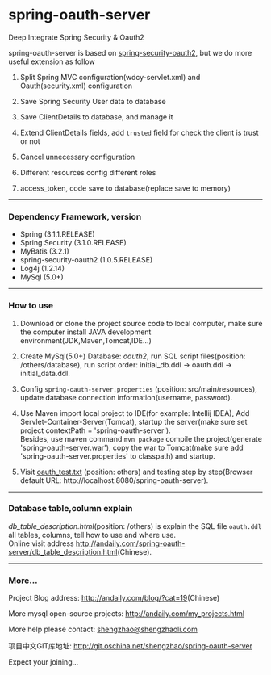 # spring-oauth-server
Deep Integrate Spring Security &amp; Oauth2

<p>
    spring-oauth-server is based on
    <a href="https://github.com/spring-projects/spring-security-oauth/tree/master/spring-security-oauth2">spring-security-oauth2</a>,
    but we do more useful extension as follow
</p>
<ol>
    <li><p>Split Spring MVC configuration(wdcy-servlet.xml) and Oauth(security.xml) configuration</p></li>
    <li><p>Save Spring Security User data to database</p></li>
    <li><p>Save ClientDetails to database, and manage it</p></li>
    <li><p>Extend ClientDetails fields, add <code>trusted</code> field for check the client is trust or not</p></li>
    <li><p>Cancel unnecessary configuration</p></li>
    <li><p>Different resources config different roles</p></li>
    <li><p>access_token, code save to database(replace save to memory)</p></li>
</ol>

<hr/>

<div>
    <h3>Dependency Framework, version</h3>
    <ul>
        <li>Spring (3.1.1.RELEASE)</li>
        <li>Spring Security (3.1.0.RELEASE)</li>
        <li>MyBatis (3.2.1)</li>
        <li>spring-security-oauth2 (1.0.5.RELEASE)</li>
        <li>Log4j (1.2.14)</li>
        <li>MySql (5.0+)</li>
    </ul>
</div>

<hr/>

<div>
    <h3>How to use</h3>
    <ol>
        <li><p>
            Download or clone the project source code to local computer,
            make sure the computer install JAVA development environment(JDK,Maven,Tomcat,IDE...)
        </p></li>
        <li><p>
            Create MySql(5.0+) Database: <em>oauth2</em>, run SQL script files(position: /others/database),
            run script order: initial_db.ddl -> oauth.ddl -> initial_data.ddl.
        </p></li>
        <li><p>
            Config <code>spring-oauth-server.properties</code> (position: src/main/resources), update database
            connection information(username, password).
        </p></li>
        <li><p>
            Use Maven import local project to IDE(for example: Intellij IDEA), Add Servlet-Container-Server(Tomcat),
            startup the server(make sure set project contextPath = 'spring-oauth-server').
            <br/>
            Besides, use maven command <code>mvn package</code> compile the project(generate 'spring-oauth-server.war'),
            copy the war to Tomcat(make sure add 'spring-oauth-server.properties' to classpath) and startup.
        </p></li>
        <li><p>
            Visit <a href="https://github.com/monkeyk/spring-oauth-server/blob/master/others/oauth_test.txt">oauth_test.txt</a> (position: others)
            and testing step by step(Browser default URL: http://localhost:8080/spring-oauth-server).
        </p></li>
    </ol>
</div>

<hr/>

<div>
    <h3>Database table,column explain</h3>
    <p>
        <em>db_table_description.html</em>(position: /others) is explain the SQL file <code>oauth.ddl</code> all tables, columns,
        tell how to use and where use.
        <br/>
        Online visit address
        <a href="http://andaily.com/spring-oauth-server/db_table_description.html">http://andaily.com/spring-oauth-server/db_table_description.html</a>(Chinese).
    </p>
</div>


<hr/>
<div>
    <h3>More...</h3>
    <p>Project Blog address: <a href="http://andaily.com/blog/?cat=19">http://andaily.com/blog/?cat=19</a>(Chinese)</p>
    <p>More mysql open-source projects: <a href="http://andaily.com/my_projects.html">http://andaily.com/my_projects.html</a></p>
    <p>More help please contact: <a href="mailto:shengzhao@shengzhaoli.com">shengzhao@shengzhaoli.com</a></p>
    <p>项目中文GIT库地址: <a href="http://git.oschina.net/shengzhao/spring-oauth-server">http://git.oschina.net/shengzhao/spring-oauth-server</a></p>
    <p>Expect your joining...</p>
</div>
